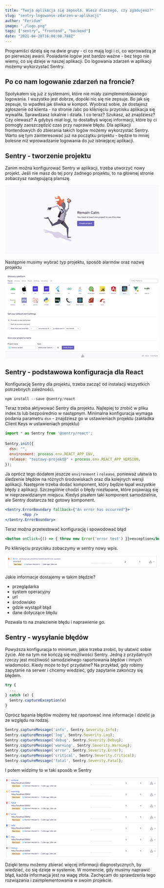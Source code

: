 ```yaml
---
title: "Twoja aplikacja się zepsuła. Wiesz dlaczego, czy zgadujesz?"
slug: "sentry-logowanie-zdarzen-w-aplikacji"
author: "Feridum"
image: "./logo.png"
tags: ["sentry", "frontend", "backend"]
date: "2021-04-20T16:00:00.788Z"
---
```


Programiści dzielą się na dwie grupy - ci co mają logi i ci, co wprowadzą je po pierwszej awarii. Posiadanie logów jest bardzo ważne - bez tego nie wiemy, co się dzieje w naszej aplikacji. Do logowania zdarzeń w aplikacji możemy wykorzystać Sentry.

<!--more-->

## Po co nam logowanie zdarzeń na froncie?

Spotykałem się już z systemami, które nie miały zaimplementowanego logowania. I wszystko jest dobrze, dopóki nic się nie zepsuje. Bo jak się zepsuje, to wpadłeś jak śliwka w kompot. Wyobraź sobie, że dostajesz zgłoszenie od klienta - na stronie /abc po kliknięciu przycisku aplikacja się wywaliła. Sprawdzasz lokalnie i działa. I co teraz? Szukasz, aż znajdziesz? Czy olewasz? A gdybyś miał logi, to dostałbyś więcej informacji, które by ci pomogły zaoszczędzić czas przy naprawie błędu. Dla aplikacji frontendowych do zbierania takich logów możemy wykorzystać Sentry. Warto się tym zainteresować już na początku projektu - będzie to mniej bolesne niż wprowadzanie logowania do już istniejącej aplikacji. 

## Sentry - tworzenie projektu

Zanim można konfigurować Sentry w aplikacji, trzeba utworzyć nowy projekt. Jeśli nie masz do tej pory żadnego projektu, to na głównej stronie zobaczysz następującą planszę.

![tworzenie projektu w sentry](./nowy_projekt.png)

Następnie musimy wybrać typ projektu, sposób alarmów oraz nazwę projektu

![szczególy projektu](./ustawienia_projektu.png)

## Sentry - podstawowa konfiguracja dla React

Konfigurację Sentry dla projektu, trzeba zacząć od instalacji wszystkich potrzebnych zależności.

```jsx
npm install --save @sentry/react
```

Teraz trzeba aktywować Sentry dla projektu. Najlepiej to zrobić w pliku index.ts lub bezpośrednio w następnym. Minimalna konfiguracja wymaga podania parametru `dsn` - znajdziesz go w ustawieniach projektu (zakładka Client Keys w ustawieniach projektu)

```jsx
import * as Sentry from '@sentry/react';

Sentry.init({
  dsn: "",
  environment: process.env.REACT_APP_ENV,
  release: "testowy-projekt@" + process.env.REACT_APP_VERSION,
});
```

Ja oprócz tego dodałem jeszcze `environment` i `release`, ponieważ ułatwia to śledzenie błędów na różnych środowiskach oraz dla kolejnych wersji aplikacji. Następnie trzeba dodać komponent, który będzie łapał wszystkie błędy z aplikacji. Szczególnie chodzi o błędy niezłapane, które pojawiają się w nieprzewidzianym miejscu. Kiedyś pisałem taki komponent samodzielnie, ale Sentry dostarcza też gotowy komponent.

```jsx
<Sentry.ErrorBoundary fallback={"An error has occurred"}>
		<App />
</Sentry.ErrorBoundary>
```

Teraz można przetestować konfigurację i spowodować błąd

```jsx
<button onClick={() => { throw new Error('error test') }}>exception</button>
```

Po kliknięciu przycisku zobaczymy w sentry nowy wpis.

![nowy błąd w sentry](./sentry_error.png)

Jakie informacje dostajemy w takim błędzie?

- przeglądarka
- system operacyjny
- url
- środowisko
- gdzie wystąpił błąd
- dane dotyczące błędu

Pozwala to na znalezienie błędu i naprawienie go.

## Sentry - wysyłanie błędów

Powyższa konfiguracja to minimum, jakie trzeba zrobić, by ułatwić sobie życie. Ale na tym nie kończą się możliwości Sentry. Jedną z przydatnych rzeczy jest możliwość samodzielnego raportowania błędów i innych wiadomości. Kiedy może to być przydatne? Na przykład, gdy robimy zapytanie na serwer i chcemy wiedzieć, gdy zapytanie zakończy się błędem.

```jsx
try {
  ...
} catch (e) {
  Sentry.captureException(e)
}
```

Oprócz łapania błędów możemy też raportować inne informacje i dzielić ja ze względu na rodzaj.

```jsx
Sentry.captureMessage('info', Sentry.Severity.Info);
Sentry.captureMessage('log', Sentry.Severity.Log);
Sentry.captureMessage('debug', Sentry.Severity.Debug);
Sentry.captureMessage('warning', Sentry.Severity.Warning);
Sentry.captureMessage('error', Sentry.Severity.Error);
Sentry.captureMessage('critical', Sentry.Severity.Critical);
Sentry.captureMessage('fatal', Sentry.Severity.Fatal);
```

I potem widzimy to w taki sposób w Sentry

![sentry captureMessage](./captureMessage.png)

Dzięki temu możemy zbierać więcej informacji diagnostycznych, by wiedzieć, co się dzieje w systemie. W momencie, gdy musimy naprawić błąd, każda informacja jest na wagę złota. Zachęcam do sprawdzenia tego rozwiązania i zaimplementowania w swoim projekcie.